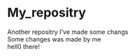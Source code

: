 # My_repositry
Another repositry
I've made some changs <br/>
Some changes was made by me<br/>
hell0 there!
